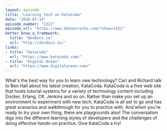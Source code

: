 ```yaml
---
layout: episode
title: "Learning Tech on KataCoda"
date: "2016-07-14"
episode_number: "1322"
episode_url: "https://www.dotnetrocks.com/?show=1322"
better_know_a_framework:
  title: "DevDocs.io"
  url: "http://devdocs.io/"
links:
- title: "KataCoda"
  url: "https://www.katacoda.com/"
- title: "Digital Ocean"
  url: "https://www.digitalocean.com/"
---
```


What's the best way for you to learn new technology? Carl and Richard talk to Ben Hall about his latest creation, KataCoda. KataCoda is a free web site that hosts tutorial systems for a variety of technology content including Docker, Erlang, C#, Jenkins and so on. Rather than make you set up an environment to experiment with new tech, KataCoda is all set to go and has great scenarios and walkthrough for you to practice with. And when you're ready to try your own thing, there are playgrounds also! The conversation digs into the different learning styles of developers and the challenges of doing effective hands-on practice. Give KataCoda a try!
